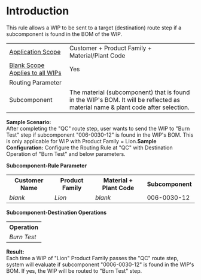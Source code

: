 # Introduction

This rule allows a WIP to be sent to a target (destination) route step if a subcomponent is found in the BOM of the WIP. 


<table class="confluenceTable"><tbody><tr><td class="highlight confluenceTd"><a href="http://usplnd0wiki01:8090/display/PB/Pre-Start+Rules#Pre-StartRules-ApplicationScope" rel="nofollow">Application Scope</a></td><td class="confluenceTd">Customer + Product Family + Material/Plant Code</td></tr><tr><td class="highlight confluenceTd" colspan="1"><a href="http://usplnd0wiki01:8090/display/PB/Pre-Start+Rules#Pre-StartRules-BlankScope" rel="nofollow">Blank Scope Applies to all WIPs</a></td><td colspan="1" class="confluenceTd">Yes</td></tr><tr><td class="highlight confluenceTd" colspan="2">Routing Parameter</td></tr><tr><td class="confluenceTd">Subcomponent</td><td class="confluenceTd">The material (subcomponent) that is found in the WIP's BOM. It will be reflected as material name & plant code after selection.</td></tr></tbody></table>

**Sample Scenario:**  
After completing the "QC" route step, user wants to send the WIP to "Burn Test" step if subcomponent "006-0030-12" is found in the WIP's BOM. This is only applicable for WIP with Product Family = Lion.**Sample Configuration:** 
Configure the Routing Rule at "QC" with Destination Operation of "Burn Test" and below parameters.

**Subcomponent-Rule Parameter** <table class="confluenceTable"><tbody><tr><th class="confluenceTh">Customer Name</th><th class="confluenceTh">Product Family</th><th class="confluenceTh">Material + Plant Code</th><th colspan="1" class="confluenceTh">Subcomponent</th></tr><tr><td class="confluenceTd"><em>blank</em></td><td class="confluenceTd"><em>Lion</em></td><td class="confluenceTd"><em>blank </em></td><td colspan="1" class="confluenceTd"><span>006-0030-12</span></td></tr></tbody></table>

**Subcomponent-Destination Operations** 
<table class="confluenceTable"><tbody><tr><th class="confluenceTh">Operation</th></tr><tr><td class="confluenceTd"><em>Burn Test</em></td></tr></tbody></table>


**Result:**  
Each time a WIP of "Lion" Product Family passes the "QC" route step, system will evaluate if subcomponent "0006-0030-12" is found in the WIP's BOM. If yes, the WIP will be routed to "Burn Test" step. 


